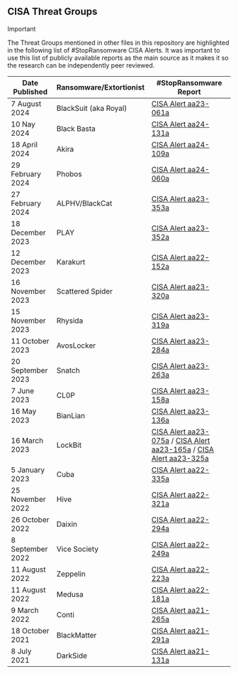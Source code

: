 ## CISA Threat Groups

> [!IMPORTANT]
> The Threat Groups mentioned in other files in this repository are highlighted in the following list of #StopRansomware CISA Alerts. It was important to use this list of publicly available reports as the main source as it makes it so the research can be independently peer reviewed.

| Date Published | Ransomware/Extortionist | #StopRansomware Report |
|---|---|---|
| 7 August 2024 | BlackSuit (aka Royal) | [CISA Alert aa23-061a](https://www.cisa.gov/news-events/cybersecurity-advisories/aa23-061a) |
| 10 Nay 2024 | Black Basta | [CISA Alert aa24-131a](https://www.cisa.gov/news-events/cybersecurity-advisories/aa24-131a) |
| 18 April 2024 | Akira | [CISA Alert aa24-109a](https://www.cisa.gov/news-events/cybersecurity-advisories/aa24-109a) |
| 29 February 2024 | Phobos | [CISA Alert aa24-060a](https://www.cisa.gov/news-events/cybersecurity-advisories/aa24-060a) |
| 27 February 2024 | ALPHV/BlackCat | [CISA Alert aa23-353a](https://www.cisa.gov/news-events/cybersecurity-advisories/aa23-353a) |
| 18 December 2023 | PLAY | [CISA Alert aa23-352a](https://www.cisa.gov/news-events/cybersecurity-advisories/aa23-352a) |
| 12 December 2023 | Karakurt | [CISA Alert aa22-152a](https://www.cisa.gov/news-events/cybersecurity-advisories/aa22-152a) |
| 16 November 2023 | Scattered Spider | [CISA Alert aa23-320a](https://www.cisa.gov/news-events/cybersecurity-advisories/aa23-320a) |
| 15 November 2023 | Rhysida | [CISA Alert aa23-319a](https://www.cisa.gov/news-events/cybersecurity-advisories/aa23-319a)
| 11 October 2023 | AvosLocker | [CISA Alert aa23-284a](https://www.cisa.gov/news-events/cybersecurity-advisories/aa23-284a) |
| 20 September 2023 | Snatch | [CISA Alert aa23-263a](https://www.cisa.gov/news-events/cybersecurity-advisories/aa23-263a) |
| 7 June 2023 | CL0P | [CISA Alert aa23-158a](https://www.cisa.gov/news-events/cybersecurity-advisories/aa23-158a) |
| 16 May 2023 | BianLian | [CISA Alert aa23-136a](https://www.cisa.gov/news-events/cybersecurity-advisories/aa23-136a) |
| 16 March 2023 | LockBit | [CISA Alert aa23-075a](https://www.cisa.gov/news-events/cybersecurity-advisories/aa23-075a) / [CISA Alert aa23-165a](https://www.cisa.gov/news-events/cybersecurity-advisories/aa23-165a) / [CISA Alert aa23-325a](https://www.cisa.gov/news-events/cybersecurity-advisories/aa23-325a) |
| 5 January 2023 | Cuba | [CISA Alert aa22-335a](https://www.cisa.gov/news-events/cybersecurity-advisories/aa22-335a) |
| 25 November 2022 | Hive | [CISA Alert aa22-321a](https://www.cisa.gov/news-events/cybersecurity-advisories/aa22-321a) |
| 26 October 2022 | Daixin | [CISA Alert aa22-294a](https://www.cisa.gov/news-events/cybersecurity-advisories/aa22-294a) |
| 8 September 2022 | Vice Society | [CISA Alert aa22-249a](https://www.cisa.gov/news-events/cybersecurity-advisories/aa22-249a) |
| 11 August 2022 | Zeppelin | [CISA Alert aa22-223a](https://www.cisa.gov/news-events/cybersecurity-advisories/aa22-223a) |
| 11 August 2022 | Medusa | [CISA Alert aa22-181a](https://www.cisa.gov/news-events/cybersecurity-advisories/aa22-181a) |
| 9 March 2022 | Conti | [CISA Alert aa21-265a](https://www.cisa.gov/news-events/alerts/2021/09/22/conti-ransomware) |
| 18 October 2021 | BlackMatter | [CISA Alert aa21-291a](https://www.cisa.gov/news-events/cybersecurity-advisories/aa21-291a) |
| 8 July 2021 | DarkSide | [CISA Alert aa21-131a](https://www.cisa.gov/news-events/cybersecurity-advisories/aa21-131a) |
